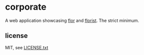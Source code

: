 
# corporate

A web application showcasing [flor](https://github.com/floraison/flor) and [florist](https://github.com/floraison/florist). The strict minimum.


## license

MIT, see [LICENSE.txt](LICENSE.txt)

